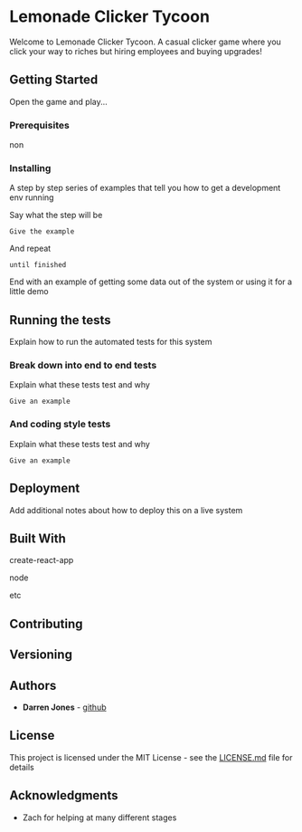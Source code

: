 # Lemonade Clicker Tycoon

Welcome to Lemonade Clicker Tycoon. A casual clicker game where you click your way to riches but hiring employees and buying upgrades!

## Getting Started

Open the game and play...

### Prerequisites

non

### Installing

A step by step series of examples that tell you how to get a development env running

Say what the step will be

```
Give the example
```

And repeat

```
until finished
```

End with an example of getting some data out of the system or using it for a little demo

## Running the tests

Explain how to run the automated tests for this system

### Break down into end to end tests

Explain what these tests test and why

```
Give an example
```

### And coding style tests

Explain what these tests test and why

```
Give an example
```

## Deployment

Add additional notes about how to deploy this on a live system

## Built With

create-react-app

node

etc 

## Contributing

## Versioning

## Authors

* **Darren Jones** - [github](https://github.com/darrenrjones)

## License

This project is licensed under the MIT License - see the [LICENSE.md](LICENSE.md) file for details

## Acknowledgments

* Zach for helping at many different stages


